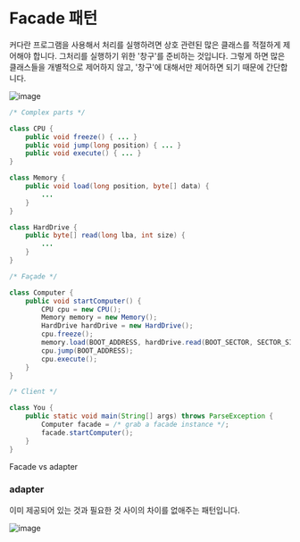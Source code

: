 # Facade 패턴

커다란 프로그램을 사용해서 처리를 실행하려면 상호 관련된 많은 클래스를 적절하게 제어해야 합니다. 그처리를 실행하기 위한 '창구'를 준비하는 것입니다. 그렇게 하면 많은 클래스들을 개별적으로 제어하지 않고, '창구'에 대해서만 제어하면 되기 때문에 간단합니다.



![image](https://upload.wikimedia.org/wikipedia/commons/a/ac/FacadeDesignPattern.png)



```Java
/* Complex parts */

class CPU {
	public void freeze() { ... }
	public void jump(long position) { ... }
	public void execute() { ... }
}

class Memory {
	public void load(long position, byte[] data) {
		...
	}
}

class HardDrive {
	public byte[] read(long lba, int size) {
		...
	}
}

/* Façade */

class Computer {
	public void startComputer() {
        CPU cpu = new CPU();
        Memory memory = new Memory();
        HardDrive hardDrive = new HardDrive();
		cpu.freeze();
		memory.load(BOOT_ADDRESS, hardDrive.read(BOOT_SECTOR, SECTOR_SIZE));
		cpu.jump(BOOT_ADDRESS);
		cpu.execute();
	}
}

/* Client */

class You {
	public static void main(String[] args) throws ParseException {
		Computer facade = /* grab a facade instance */;
		facade.startComputer();
	}
}
```



Facade vs adapter

### adapter

이미 제공되어 있는 것과 필요한 것 사이의 차이를 없애주는 패턴입니다.

![image](/Users/jhoon/Desktop/WILT/Images/Pattern/adapter.png)

